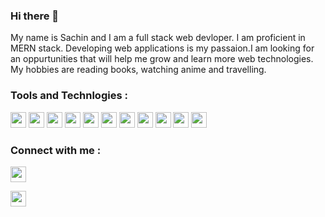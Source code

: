### Hi there 👋

My name is Sachin and I am a full stack web devloper. I am proficient in MERN stack. Developing web applications is my passaion.I am looking for an oppurtunities that will help me grow and learn more web technologies. My hobbies are reading books, watching anime and travelling.


### Tools and Technlogies :
<p float='left'>
<img src="https://camo.githubusercontent.com/2fad14d202b24de54ef28fb28fc41b3fe661fc22ca72ab6045ed280d277bb536/68747470733a2f2f696d672e736869656c64732e696f2f62616467652f2d48544d4c352d4533344632363f7374796c653d666c6174266c6f676f3d68746d6c35266c6f676f436f6c6f723d7768697465" height="25">

<img src="https://camo.githubusercontent.com/106cfcc1bea1938e98f03e1291b18f30091ec44513da900b54f988416824d3b7/68747470733a2f2f696d672e736869656c64732e696f2f62616467652f2d435353332d3135373242363f7374796c653d666c6174266c6f676f3d63737333266c6f676f436f6c6f723d7768697465" height="25">

<img src="https://camo.githubusercontent.com/02d126cc5df5f167f9eefaa9dad21dcf9b92ad8c4eedcb9daa32f7c80c37b979/68747470733a2f2f696d672e736869656c64732e696f2f62616467652f2d4a6176615363726970742d6565643731383f7374796c653d666c6174266c6f676f3d6a617661736372697074266c6f676f436f6c6f723d666666666666" height="25">

<img src="https://camo.githubusercontent.com/9627fbbce0fc5b0724e21b9a80fbe82e235db74e17c63d1fd461211b12be557e/68747470733a2f2f696d672e736869656c64732e696f2f62616467652f2d52656163742d3030303030303f7374796c653d666c6174266c6f676f3d7265616374266c6f676f436f6c6f723d303063386666" height="25">

<img src="https://camo.githubusercontent.com/7d4b4d134644f2b965fd4f1f326e7340d804e653c9cdf3977d9acf5877f6b096/68747470733a2f2f696d672e736869656c64732e696f2f62616467652f2d52656475782d3736346162633f7374796c653d666c6174266c6f676f3d7265647578266c6f676f436f6c6f723d7768697465" height="25">

<img src="https://camo.githubusercontent.com/3084f133857f6d0a29d410e59ba39f6906b0f2e32b24082d1e95710196984db6/68747470733a2f2f696d672e736869656c64732e696f2f62616467652f2d4d6f6e676f44422d3444423333443f7374796c653d666c6174266c6f676f3d6d6f6e676f6462266c6f676f436f6c6f723d464646464646" height="25">

<img src="https://camo.githubusercontent.com/0c79b4c53042fc972376a628d2ffac987f98def4b6351c32803fa6638e42f699/68747470733a2f2f696d672e736869656c64732e696f2f62616467652f2d457870726573732e6a732d3738373837383f7374796c653d666c6174" height="25">

<img src="https://camo.githubusercontent.com/16c921bc8fbac9756892f9344acbe27a5be09b60671d9db1fc8a6cb33b5cccd6/68747470733a2f2f696d672e736869656c64732e696f2f62616467652f2d4e6f64652e6a732d3343383733413f7374796c653d666c6174266c6f676f3d4e6f64652e6a73266c6f676f436f6c6f723d7768697465" height="25">

<img src="https://camo.githubusercontent.com/e6827ddacb39b17e677eaffdae6995da1cc09076e4d50f2b816d2758873f438c/687474703a2f2f696d672e736869656c64732e696f2f62616467652f2d4769746875622d3030303030303f7374796c653d666c6174266c6f676f3d676974687562266c6f676f436f6c6f723d464646464646" height="25">

<img src="https://camo.githubusercontent.com/dcba282d85f141d78beb44a3a4f48c7f929f3ac7aaedd77a490e7a64fdcf2096/687474703a2f2f696d672e736869656c64732e696f2f62616467652f2d5653253230436f64652d3030374143433f7374796c653d666c6174266c6f676f3d76697375616c25323073747564696f253230636f6465266c6f676f436f6c6f723d7768697465" height="25">

<img src="https://camo.githubusercontent.com/4d342ae3ee59cbd9a1c3b975728d4e8c76c533f5e4178d0af677e0d1097f6a64/687474703a2f2f696d672e736869656c64732e696f2f62616467652f506f73746d616e2d4641343536363f7374796c653d666c6174266c6f676f3d706f73746d616e266c6f676f436f6c6f723d7768697465" height="25">
</p>


### Connect with me :

<p>
<a href="https://www.linkedin.com/in/sachin-reddy/"><img src="https://camo.githubusercontent.com/d1467bdcb2ab62a00dca9463b82a326146cd2ac3659be80dd6c68d5dd9bbb112/68747470733a2f2f696d672e736869656c64732e696f2f62616467652f2d4c696e6b6564696e2d626c75653f7374796c653d666f722d7468652d6261646765266c6f676f3d706f7274666f6c696f266c6f676f436f6c6f723d7768697465" height="25" /></a>
  
  
<a href="https://twitter.com/i_Sachin_k?s=08"><img src="https://img.shields.io/badge/Twitter-1DA1F2?style=for-the-badge&logo=twitter&logoColor=white7465" height="25" /></a>

</p>


<!--
**SachinReddyKunta/SachinReddyKunta** is a ✨ _special_ ✨ repository because its `README.md` (this file) appears on your GitHub profile.

Here are some ideas to get you started:

- 🔭 I’m currently working on ...
- 🌱 I’m currently learning ...
- 👯 I’m looking to collaborate on ...
- 🤔 I’m looking for help with ...
- 💬 Ask me about ...
- 📫 How to reach me: ...
- 😄 Pronouns: ...
- ⚡ Fun fact: ...
-->
